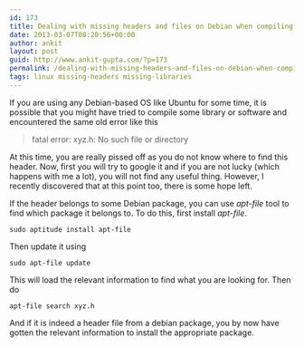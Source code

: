 ```yaml
---
id: 173
title: Dealing with missing headers and files on Debian when compiling software and libraries.
date: 2013-03-07T08:20:56+00:00
author: ankit
layout: post
guid: http://www.ankit-gupta.com/?p=173
permalink: /dealing-with-missing-headers-and-files-on-debian-when-compiling-software-and-libraries/
tags: linux missing-headers missing-libraries
---
```

If you are using any Debian-based OS like Ubuntu for some time, it is possible that you might have tried to compile some library or software and encountered the same old error like this

> fatal error: xyz.h: No such file or directory 

At this time, you are really pissed off as you do not know where to find this header. Now, first you will try to google it and if you are not lucky (which happens with me a lot), you will not find any useful thing. However, I recently discovered that at this point too, there is some hope left.

If the header belongs to some Debian package, you can use _apt-file_ tool to find which package it belongs to. To do this, first install _apt-file_.

`sudo aptitude install apt-file`

Then update it using 

`sudo apt-file update`

This will load the relevant information to find what you are looking for. Then do 

`apt-file search xyz.h`

And if it is indeed a header file from a debian package, you by now have gotten the relevant information to install the appropriate package.